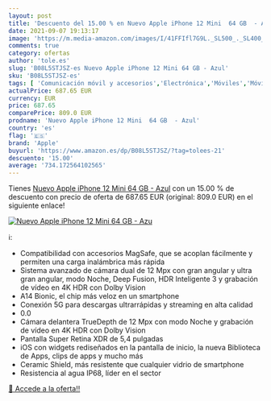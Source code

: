 ```yaml
---
layout: post
title: 'Descuento del 15.00 % en Nuevo Apple iPhone 12 Mini  64 GB  - Azu'
date: 2021-09-07 19:13:17
image: 'https://m.media-amazon.com/images/I/41FFIfl7G9L._SL500_._SL400_.jpg'
comments: true
category: ofertas
author: 'tole.es'
slug: 'B08L5STJSZ-es Nuevo Apple iPhone 12 Mini 64 GB - Azul'
sku: 'B08L5STJSZ-es'
tags: [ 'Comunicación móvil y accesorios','Electrónica','Móviles','Móviles y smartphones libres','apple','iphone', ]
actualPrice: 687.65 EUR
currency: EUR
price: 687.65
comparePrice: 809.0 EUR
prodname: 'Nuevo Apple iPhone 12 Mini  64 GB  - Azul'
country: 'es'
flag: '🇪🇸'
brand: 'Apple'
buyurl: 'https://www.amazon.es/dp/B08L5STJSZ/?tag=tolees-21'
descuento: '15.00'
average: '734.172564102565'
---
```


Tienes [Nuevo Apple iPhone 12 Mini  64 GB  - Azul](https://www.amazon.es/dp/B08L5STJSZ/?tag=tolees-21) con un 15.00 % de descuento con precio de oferta de 687.65 EUR (original: 809.0 EUR) en el siguiente enlace!

[![Nuevo Apple iPhone 12 Mini  64 GB  - Azu](https://m.media-amazon.com/images/I/41FFIfl7G9L._SL500_._SL400_.jpg)](https://www.amazon.es/dp/B08L5STJSZ/?tag=tolees-21)

ℹ️:

- Compatibilidad con accesorios MagSafe, que se acoplan fácilmente y permiten una carga inalámbrica más rápida
- Sistema avanzado de cámara dual de 12 Mpx con gran angular y ultra gran angular, modo Noche, Deep Fusion, HDR Inteligente 3 y grabación de vídeo en 4K HDR con Dolby Vision
- A14 Bionic, el chip más veloz en un smartphone
- Conexión 5G para descargas ultrarrápidas y streaming en alta calidad
- 0.0
- Cámara delantera TrueDepth de 12 Mpx con modo Noche y grabación de vídeo en 4K HDR con Dolby Vision
- Pantalla Super Retina XDR de 5,4 pulgadas
- iOS con widgets rediseñados en la pantalla de inicio, la nueva Biblioteca de Apps, clips de apps y mucho más
- Ceramic Shield, más resistente que cualquier vidrio de smartphone
- Resistencia al agua IP68, líder en el sector

[🛒 Accede a la oferta!!](https://www.amazon.es/dp/B08L5STJSZ/?tag=tolees-21)
